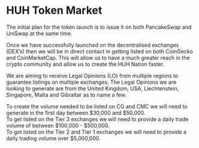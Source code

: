 # HUH Token Market

The initial plan for the token launch is to issue it on both PancakeSwap and UniSwap at the same time.

Once we have successfully launched on the decentralised exchanges (DEX’s) then we will be in direct contact in getting listed on both CoinGecko and CoinMarketCap. This will allow us to have a much greater reach in the crypto community and allow us to create the HUH Nation faster.

We are aiming to receive Legal Opinions (LO) from multiple regions to guarantee listings on multiple exchanges. The Legal Opinions we are looking to generate are from the United Kingdom, USA, Liechtenstein, Singapore, Malta and Gibraltar as to name a few.

To create the volume needed to be listed on CG and CMC we will need to generate in the first day between $30,000 and $50,000.\
To get listed on the Tier 3 exchanges we will need to provide a daily trade volume of between $100,000 - $500,000.\
To get listed on the Tier 2 and Tier 1 exchanges we will need to provide a daily trading volume over $5,000,000.
